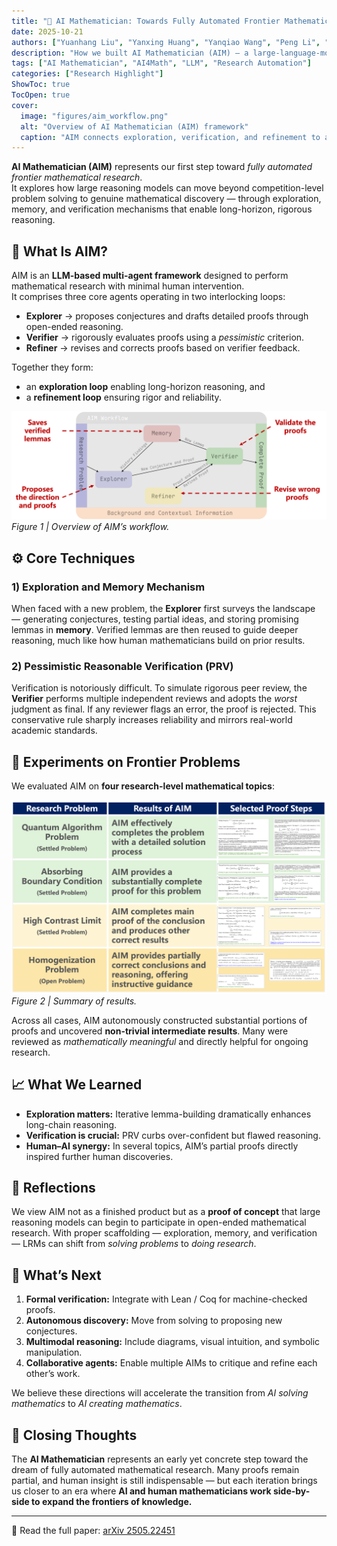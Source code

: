 ```yaml
---
title: "🧮 AI Mathematician: Towards Fully Automated Frontier Mathematical Research"
date: 2025-10-21
authors: ["Yuanhang Liu", "Yanxing Huang", "Yanqiao Wang", "Peng Li", "Yang Liu"]
description: "How we built AI Mathematician (AIM) — a large-language-model framework moving from solving problems to conducting mathematical research."
tags: ["AI Mathematician", "AI4Math", "LLM", "Research Automation"]
categories: ["Research Highlight"]
ShowToc: true
TocOpen: true
cover:
  image: "figures/aim_workflow.png"
  alt: "Overview of AI Mathematician (AIM) framework"
  caption: "AIM connects exploration, verification, and refinement to automate mathematical reasoning."
---
```


**AI Mathematician (AIM)** represents our first step toward *fully automated frontier mathematical research*.  
It explores how large reasoning models can move beyond competition-level problem solving to genuine mathematical discovery — through exploration, memory, and verification mechanisms that enable long-horizon, rigorous reasoning.

<!--more-->

## 🧠 What Is AIM?

AIM is an **LLM-based multi-agent framework** designed to perform mathematical research with minimal human intervention.  
It comprises three core agents operating in two interlocking loops:

- **Explorer** → proposes conjectures and drafts detailed proofs through open-ended reasoning.  
- **Verifier** → rigorously evaluates proofs using a *pessimistic* criterion.  
- **Refiner** → revises and corrects proofs based on verifier feedback.

Together they form:
- an **exploration loop** enabling long-horizon reasoning, and  
- a **refinement loop** ensuring rigor and reliability.

![AIM workflow](figures/aim_workflow.png)
*Figure 1 | Overview of AIM’s workflow.*

## ⚙️ Core Techniques

### 1) Exploration and Memory Mechanism
When faced with a new problem, the **Explorer** first surveys the landscape — generating conjectures, testing partial ideas, and storing promising lemmas in **memory**. Verified lemmas are then reused to guide deeper reasoning, much like how human mathematicians build on prior results.

### 2) Pessimistic Reasonable Verification (PRV)
Verification is notoriously difficult. To simulate rigorous peer review, the **Verifier** performs multiple independent reviews and adopts the *worst* judgment as final. If any reviewer flags an error, the proof is rejected. This conservative rule sharply increases reliability and mirrors real-world academic standards.

## 🧩 Experiments on Frontier Problems

We evaluated AIM on **four research-level mathematical topics**:

![Results Summary](figures/results-summary.png)
*Figure 2 | Summary of results.*

Across all cases, AIM autonomously constructed substantial portions of proofs and uncovered **non-trivial intermediate results**. Many were reviewed as *mathematically meaningful* and directly helpful for ongoing research.

## 📈 What We Learned

- **Exploration matters:** Iterative lemma-building dramatically enhances long-chain reasoning.  
- **Verification is crucial:** PRV curbs over-confident but flawed reasoning.  
- **Human–AI synergy:** In several topics, AIM’s partial proofs directly inspired further human discoveries.

## 💬 Reflections

We view AIM not as a finished product but as a **proof of concept** that large reasoning models can begin to participate in open-ended mathematical research. With proper scaffolding — exploration, memory, and verification — LRMs can shift from *solving problems* to *doing research*.

## 🔮 What’s Next

1. **Formal verification:** Integrate with Lean / Coq for machine-checked proofs.  
2. **Autonomous discovery:** Move from solving to proposing new conjectures.  
3. **Multimodal reasoning:** Include diagrams, visual intuition, and symbolic manipulation.  
4. **Collaborative agents:** Enable multiple AIMs to critique and refine each other’s work.

We believe these directions will accelerate the transition from *AI solving mathematics* to *AI creating mathematics*.

## 🌟 Closing Thoughts

The **AI Mathematician** represents an early yet concrete step toward the dream of fully automated mathematical research. Many proofs remain partial, and human insight is still indispensable — but each iteration brings us closer to an era where **AI and human mathematicians work side-by-side to expand the frontiers of knowledge.**

---

📄 Read the full paper: [arXiv 2505.22451](https://arxiv.org/abs/2505.22451)

